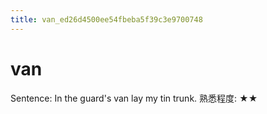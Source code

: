 ```yaml
---
title: van_ed26d4500ee54fbeba5f39c3e9700748
---
```


# van

Sentence: In the guard's van lay my tin trunk.
熟悉程度: ★★